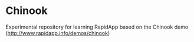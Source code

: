 # Chinook
Experimental repository for learning RapidApp based on the Chinook demo (http://www.rapidapp.info/demos/chinook)
